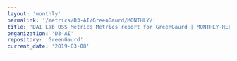 ```yaml
---
layout: 'monthly'
permalink: '/metrics/D3-AI/GreenGaurd/MONTHLY/'
title: 'DAI Lab OSS Metrics Metrics report for GreenGaurd | MONTHLY-REPORT-2019-03-08'
organization: 'D3-AI'
repository: 'GreenGaurd'
current_date: '2019-03-08'
---
```


